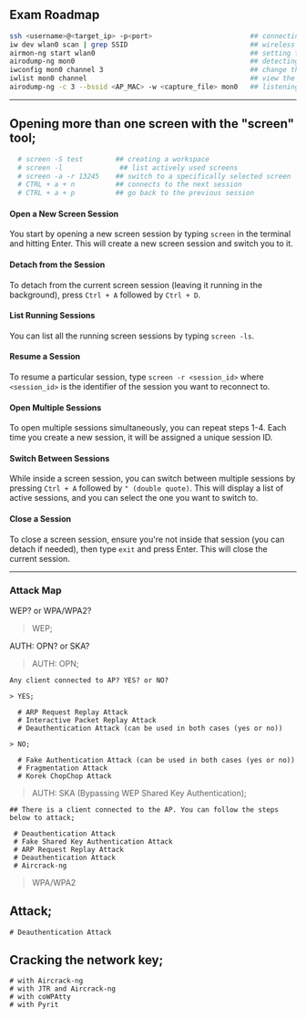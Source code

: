 ## Exam Roadmap
```bash
ssh <username>@<target_ip> -p<port>                        ## connecting to the target system with SSH information provided by @offsec
iw dev wlan0 scan | grep SSID                              ## wireless networks within the range of the wireless card (wlan0) are detected
airmon-ng start wlan0                                      ## setting the wireless card (wlan0) to monitor mode
airodump-ng mon0                                           ## detecting surrounding networks by listening to the network in monitor mode
iwconfig mon0 channel 3                                    ## change the channel where the wireless network card is located
iwlist mon0 channel                                        ## view the channel where the wireless network card is located
airodump-ng -c 3 --bssid <AP_MAC> -w <capture_file> mon0   ## listening to the target AP on the specified channel
  ```                                                                            
       
 
----------------------------------------------------------------------------------------------------------------------------------------------------------------



## Opening more than one screen with the "screen" tool;
```bash
  # screen -S test        ## creating a workspace
  # screen -l              ## list actively used screens
  # screen -a -r 13245    ## switch to a specifically selected screen
  # CTRL + a + n          ## connects to the next session
  # CTRL + a + p          ## go back to the previous session
```

#### Open a New Screen Session
You start by opening a new screen session by typing `screen` in the terminal and hitting Enter. This will create a new screen session and switch you to it.

#### Detach from the Session
To detach from the current screen session (leaving it running in the background), press `Ctrl + A` followed by `Ctrl + D`.

#### List Running Sessions
You can list all the running screen sessions by typing `screen -ls`.

#### Resume a Session
To resume a particular session, type `screen -r <session_id>` where `<session_id>` is the identifier of the session you want to reconnect to.

#### Open Multiple Sessions
To open multiple sessions simultaneously, you can repeat steps 1-4. Each time you create a new session, it will be assigned a unique session ID.

#### Switch Between Sessions
While inside a screen session, you can switch between multiple sessions by pressing `Ctrl + A` followed by `" (double quote)`. This will display a list of active sessions, and you can select the one you want to switch to.

#### Close a Session
To close a screen session, ensure you're not inside that session (you can detach if needed), then type `exit` and press Enter. This will close the current session.



----------------------------------------------------------------------------------------------------------------------------------------------------------------



### Attack Map ###


WEP? or WPA/WPA2?

> WEP;

  AUTH: OPN? or SKA?

  > AUTH: OPN;

    Any client connected to AP? YES? or NO?

    > YES;

      # ARP Request Replay Attack
      # Interactive Packet Replay Attack
      # Deauthentication Attack (can be used in both cases (yes or no))
  
    > NO;

      # Fake Authentication Attack (can be used in both cases (yes or no))
      # Fragmentation Attack
      # Korek ChopChop Attack


  > AUTH: SKA (Bypassing WEP Shared Key Authentication);

    ## There is a client connected to the AP. You can follow the steps below to attack;

     # Deauthentication Attack
     # Fake Shared Key Authentication Attack
     # ARP Request Replay Attack
     # Deauthentication Attack
     # Aircrack-ng


> WPA/WPA2

  ## Attack;

    # Deauthentication Attack
  
  ## Cracking the network key;

    # with Aircrack-ng
    # with JTR and Aircrack-ng
    # with coWPAtty
    # with Pyrit



